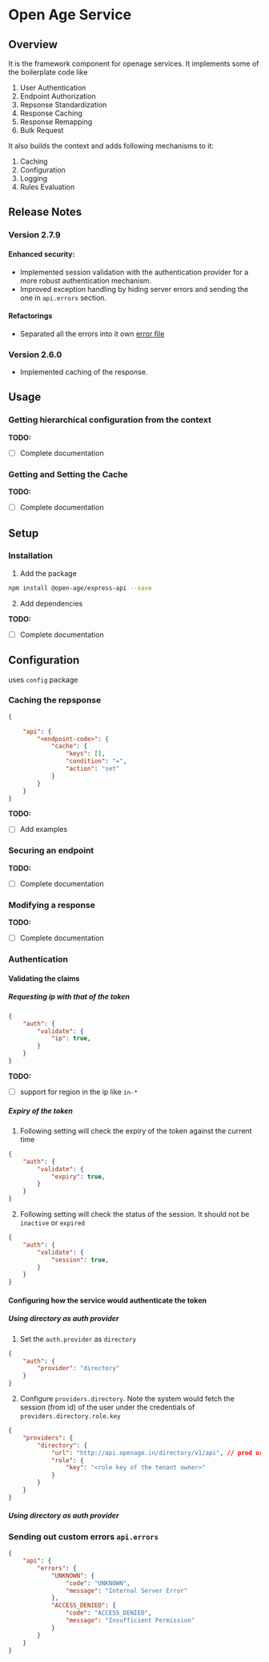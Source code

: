 # Open Age Service

## Overview
It is the framework component for openage services. It implements some of the boilerplate code like
1. User Authentication
2. Endpoint Authorization
3. Repsonse Standardization
4. Response Caching
5. Response Remapping
6. Bulk Request

It also builds the context and adds following mechanisms to it:
1. Caching
2. Configuration
3. Logging
4. Rules Evaluation


## Release Notes
### Version 2.7.9

#### Enhanced security: 
- Implemented session validation with the authentication provider for a more robust authentication mechanism.
- Improved exception handling by hiding server errors and sending the one in `api.errors` section.
#### Refactorings
- Separated all the errors into it own [error file](/helpers/errors.js)

### Version 2.6.0
- Implemented caching of the response.


## Usage

### Getting hierarchical configuration from the context

**TODO:**
- [ ] Complete documentation

### Getting and Setting the Cache

**TODO:**
- [ ] Complete documentation

## Setup

### Installation

1. Add the package
```sh
npm install @open-age/express-api --save
```
2. Add dependencies

**TODO:**
- [ ] Complete documentation

## Configuration

uses `config` package

### Caching the repsponse

```JSON
{

    "api": {
        "<endpoint-code>": {
            "cache": {
                "keys": [],
                "condition": "=",
                "action": "set"
            }
        }
    }
}
```

**TODO:**
- [ ] Add examples

### Securing an endpoint
**TODO:**
- [ ] Complete documentation

### Modifying a response
**TODO:**
- [ ] Complete documentation

### Authentication
#### Validating the claims

##### Requesting ip with that of the token
```JSON
{
    "auth": {
        "validate": {
            "ip": true,
        }
    }
}
```
**TODO:**
- [ ] support for region in the ip like `in-*` 

##### Expiry of the token
1. Following setting will check the expiry of the token against the current time
```JSON
{
    "auth": {
        "validate": {
            "expiry": true,
        }
    }
}
```
2. Following setting will check the status of the session. It should not be `inactive` or `expired` 
```JSON
{
    "auth": {
        "validate": {
            "session": true,
        }
    }
}
```

#### Configuring how the service would authenticate the token

##### Using directory as auth provider

1. Set the `auth.provider` as `directory`
```JSON
{
    "auth": {
        "provider": "directory"
    }
}
```
2. Configure `providers.directory`. Note the system would fetch the session (from id) of the user under the credentials of `providers.directory.role.key`
```JSON
{
    "providers": {
        "directory": {
            "url": "http://api.openage.in/directory/v1/api", // prod url
            "role": {
                "key": "<role key of the tenant owner>"
            }
        }
    }
}

```

##### Using directory as auth provider

### Sending out custom errors `api.errors`
```JSON
{
    "api": {
        "errors": {
            "UNKNOWN": {
                "code": "UNKNOWN",
                "message": "Internal Server Error"
            },
            "ACCESS_DENIED": {
                "code": "ACCESS_DENIED",
                "message": "Insufficient Permission"
            }
        }
    }
}
```
